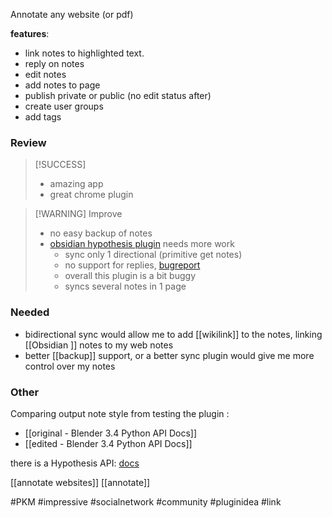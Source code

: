 Annotate any website (or pdf)

**features**:
- link notes to highlighted text.
- reply on notes
- edit notes
- add notes to page
- publish private or public (no edit status after)
- create user groups
- add tags

### Review
> [!SUCCESS]
> - amazing app
> - great chrome plugin

> [!WARNING] Improve
> - no easy backup of notes
> - [obsidian hypothesis plugin](https://github.com/weichenw/obsidian-hypothesis-plugin) needs more work
> 	- sync only 1 directional (primitive get notes)
> 	- no support for replies, [bugreport](https://github.com/weichenw/obsidian-hypothesis-plugin/issues/62)
> 	- overall this plugin is a bit buggy
> 	- syncs several notes in 1 page

### Needed
- bidirectional sync would allow me to add [[wikilink]] to the notes, linking [[Obsidian ]] notes to my web notes
- better [[backup]] support, or a better sync plugin would give me more control over my notes

### Other
Comparing output note style from testing the plugin :
- [[original - Blender 3.4 Python API Docs]]
- [[edited - Blender 3.4 Python API Docs]]

there is a Hypothesis API: [docs](https://h.readthedocs.io/en/latest/)


[[annotate websites]]
[[annotate]]

#PKM #impressive #socialnetwork #community #pluginidea #link